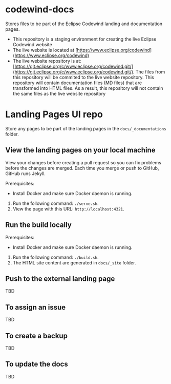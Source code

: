 # codewind-docs
Stores files to be part of the Eclipse Codewind landing and documentation pages. 

* This repository is a staging environment for creating the live Eclipse Codewind website
* The live website is located at [https://www.eclipse.org/codewind](https://www.eclipse.org/codewind)
* The live website repository is at: [https://git.eclipse.org/c/www.eclipse.org/codewind.git/](https://git.eclipse.org/c/www.eclipse.org/codewind.git/). The files from this repository will be commited to the live website repository. This repository will contain documentation files (MD files) that are transformed into HTML files. As a result, this repository will not contain the same files as the live website repository

# Landing Pages UI repo
Store any pages to be part of the landing pages in the `docs/_documentations` folder.

## View the landing pages on your local machine
View your changes before creating a pull request so you can fix problems before the changes are merged. Each time you merge or push to GitHub, GitHub runs Jekyll.

Prerequisites:
* Install Docker and make sure Docker daemon is running.

1. Run the following command: `./serve.sh`.
2. View the page with this URL: `http://localhost:4321`.

## Run the build locally

Prerequisites:
* Install Docker and make sure Docker daemon is running.

1. Run the following command: `./build.sh`.
2. The HTML site content are generated in `docs/_site` folder.

## Push to the external landing page

TBD

## To assign an issue

TBD

## To create a backup

TBD

## To update the docs

TBD